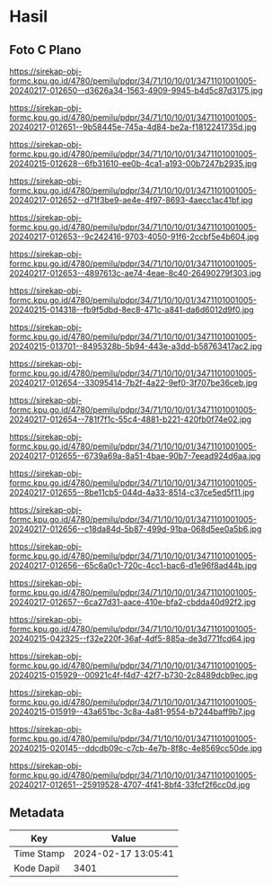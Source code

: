 # Hasil

## Foto C Plano

https://sirekap-obj-formc.kpu.go.id/4780/pemilu/pdpr/34/71/10/10/01/3471101001005-20240217-012650--d3626a34-1563-4909-9945-b4d5c87d3175.jpg

https://sirekap-obj-formc.kpu.go.id/4780/pemilu/pdpr/34/71/10/10/01/3471101001005-20240217-012651--9b58445e-745a-4d84-be2a-f1812241735d.jpg

https://sirekap-obj-formc.kpu.go.id/4780/pemilu/pdpr/34/71/10/10/01/3471101001005-20240215-012628--6fb31610-ee0b-4ca1-a193-00b7247b2935.jpg

https://sirekap-obj-formc.kpu.go.id/4780/pemilu/pdpr/34/71/10/10/01/3471101001005-20240217-012652--d71f3be9-ae4e-4f97-8693-4aecc1ac41bf.jpg

https://sirekap-obj-formc.kpu.go.id/4780/pemilu/pdpr/34/71/10/10/01/3471101001005-20240217-012653--9c242416-9703-4050-91f6-2ccbf5e4b604.jpg

https://sirekap-obj-formc.kpu.go.id/4780/pemilu/pdpr/34/71/10/10/01/3471101001005-20240217-012653--4897613c-ae74-4eae-8c40-26490279f303.jpg

https://sirekap-obj-formc.kpu.go.id/4780/pemilu/pdpr/34/71/10/10/01/3471101001005-20240215-014318--fb9f5dbd-8ec8-471c-a841-da6d6012d9f0.jpg

https://sirekap-obj-formc.kpu.go.id/4780/pemilu/pdpr/34/71/10/10/01/3471101001005-20240215-013701--8495328b-5b94-443e-a3dd-b58763417ac2.jpg

https://sirekap-obj-formc.kpu.go.id/4780/pemilu/pdpr/34/71/10/10/01/3471101001005-20240217-012654--33095414-7b2f-4a22-9ef0-3f707be36ceb.jpg

https://sirekap-obj-formc.kpu.go.id/4780/pemilu/pdpr/34/71/10/10/01/3471101001005-20240217-012654--781f7f1c-55c4-4881-b221-420fb0f74e02.jpg

https://sirekap-obj-formc.kpu.go.id/4780/pemilu/pdpr/34/71/10/10/01/3471101001005-20240217-012655--6739a69a-8a51-4bae-90b7-7eead924d6aa.jpg

https://sirekap-obj-formc.kpu.go.id/4780/pemilu/pdpr/34/71/10/10/01/3471101001005-20240217-012655--8be11cb5-044d-4a33-8514-c37ce5ed5f11.jpg

https://sirekap-obj-formc.kpu.go.id/4780/pemilu/pdpr/34/71/10/10/01/3471101001005-20240217-012656--c18da84d-5b87-499d-91ba-068d5ee0a5b6.jpg

https://sirekap-obj-formc.kpu.go.id/4780/pemilu/pdpr/34/71/10/10/01/3471101001005-20240217-012656--65c6a0c1-720c-4cc1-bac6-d1e96f8ad44b.jpg

https://sirekap-obj-formc.kpu.go.id/4780/pemilu/pdpr/34/71/10/10/01/3471101001005-20240217-012657--6ca27d31-aace-410e-bfa2-cbdda40d92f2.jpg

https://sirekap-obj-formc.kpu.go.id/4780/pemilu/pdpr/34/71/10/10/01/3471101001005-20240215-042325--f32e220f-36af-4df5-885a-de3d771fcd64.jpg

https://sirekap-obj-formc.kpu.go.id/4780/pemilu/pdpr/34/71/10/10/01/3471101001005-20240215-015929--00921c4f-f4d7-42f7-b730-2c8489dcb9ec.jpg

https://sirekap-obj-formc.kpu.go.id/4780/pemilu/pdpr/34/71/10/10/01/3471101001005-20240215-015919--43a651bc-3c8a-4a81-9554-b7244baff9b7.jpg

https://sirekap-obj-formc.kpu.go.id/4780/pemilu/pdpr/34/71/10/10/01/3471101001005-20240215-020145--ddcdb09c-c7cb-4e7b-8f8c-4e8569cc50de.jpg

https://sirekap-obj-formc.kpu.go.id/4780/pemilu/pdpr/34/71/10/10/01/3471101001005-20240217-012651--25919528-4707-4f41-8bf4-33fcf2f6cc0d.jpg


## Metadata

| Key        | Value               |
| ---------- | ------------------- |
| Time Stamp | 2024-02-17 13:05:41 |
| Kode Dapil | 3401                |



